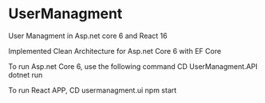 # UserManagment
User Managment in Asp.net core 6 and React 16


Implemented Clean Architecture for Asp.net Core 6 with EF Core 

To run Asp.net Core 6, use the following command
CD UserManagment.API
dotnet run

To run React APP, 
CD usermanagment.ui
npm start
